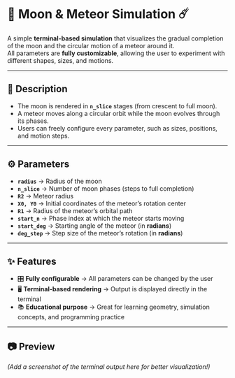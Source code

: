 # 🌙 Moon & Meteor Simulation ☄️

A simple **terminal-based simulation** that visualizes the gradual completion of the moon and the circular motion of a meteor around it.  
All parameters are **fully customizable**, allowing the user to experiment with different shapes, sizes, and motions.  

---

## 📝 Description  

- The moon is rendered in **`n_slice`** stages (from crescent to full moon).  
- A meteor moves along a circular orbit while the moon evolves through its phases.  
- Users can freely configure every parameter, such as sizes, positions, and motion steps.  

---

## ⚙️ Parameters  

- **`radius`** → Radius of the moon  
- **`n_slice`** → Number of moon phases (steps to full completion)  
- **`R2`** → Meteor radius  
- **`X0, Y0`** → Initial coordinates of the meteor’s rotation center  
- **`R1`** → Radius of the meteor’s orbital path  
- **`start_n`** → Phase index at which the meteor starts moving  
- **`start_deg`** → Starting angle of the meteor (in **radians**)  
- **`deg_step`** → Step size of the meteor’s rotation (in **radians**)  

---

## ✨ Features  

- 🎛 **Fully configurable** → All parameters can be changed by the user  
- 🖥 **Terminal-based rendering** → Output is displayed directly in the terminal  
- 📚 **Educational purpose** → Great for learning geometry, simulation concepts, and programming practice  

---

## 📷 Preview  

*(Add a screenshot of the terminal output here for better visualization!)*  
